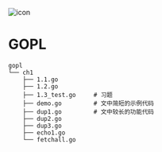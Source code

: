 ![icon](http://p7f8yck57.bkt.clouddn.com/2018-08-28-022737.png)

# GOPL

```shell
gopl
└── ch1
    ├── 1.1.go
    ├── 1.2.go
    ├── 1.3_test.go		# 习题
    ├── demo.go			# 文中简短的示例代码
    ├── dup1.go			# 文中较长的功能代码
    ├── dup2.go
    ├── dup3.go
    ├── echo1.go
    └── fetchall.go
```

